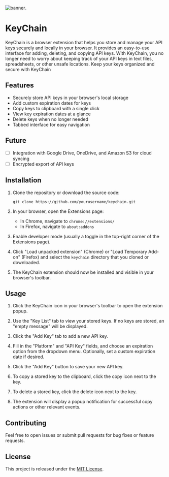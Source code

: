 ![banner](https://github.com/jwjoel/KeyChain/blob/main/assets/banner.png).

# KeyChain

KeyChain is a browser extension that helps you store and manage your API keys securely and locally in your browser. It provides an easy-to-use interface for adding, deleting, and copying API keys. With KeyChain, you no longer need to worry about keeping track of your API keys in text files, spreadsheets, or other unsafe locations. Keep your keys organized and secure with KeyChain

## Features

- Securely store API keys in your browser's local storage
- Add custom expiration dates for keys
- Copy keys to clipboard with a single click
- View key expiration dates at a glance
- Delete keys when no longer needed
- Tabbed interface for easy navigation

## Future

- [ ] Integration with Google Drive, OneDrive, and Amazon S3 for cloud syncing
- [ ] Encrypted export of API keys

## Installation

1. Clone the repository or download the source code:

   ```
   git clone https://github.com/yourusername/keychain.git
   ```

2. In your browser, open the Extensions page:

   - In Chrome, navigate to `chrome://extensions/`
   - In Firefox, navigate to `about:addons`

3. Enable developer mode (usually a toggle in the top-right corner of the Extensions page).

4. Click "Load unpacked extension" (Chrome) or "Load Temporary Add-on" (Firefox) and select the `keychain` directory that you cloned or downloaded.

5. The KeyChain extension should now be installed and visible in your browser's toolbar.

## Usage

1. Click the KeyChain icon in your browser's toolbar to open the extension popup.

2. Use the "Key List" tab to view your stored keys. If no keys are stored, an "empty message" will be displayed.

3. Click the "Add Key" tab to add a new API key.

4. Fill in the "Platform" and "API Key" fields, and choose an expiration option from the dropdown menu. Optionally, set a custom expiration date if desired.

5. Click the "Add Key" button to save your new API key.

6. To copy a stored key to the clipboard, click the copy icon next to the key.

7. To delete a stored key, click the delete icon next to the key.

8. The extension will display a popup notification for successful copy actions or other relevant events.

## Contributing

Feel free to open issues or submit pull requests for bug fixes or feature requests.

## License

This project is released under the [MIT License](https://opensource.org/licenses/MIT).
